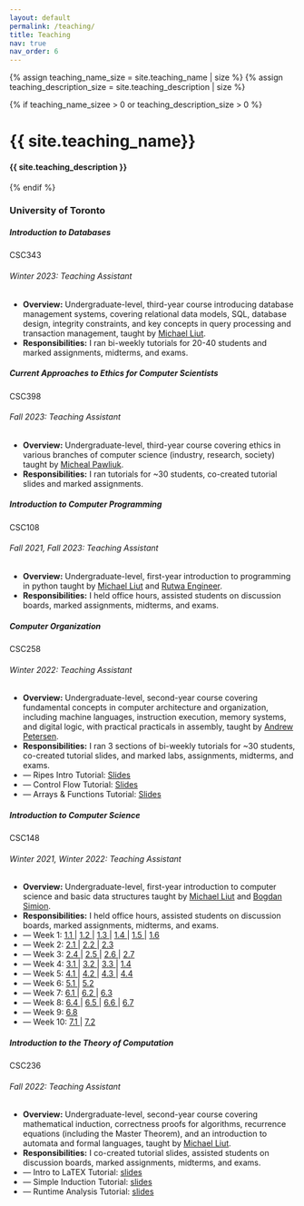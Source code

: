 ```yaml
---
layout: default
permalink: /teaching/
title: Teaching
nav: true
nav_order: 6
---
```

{% assign teaching_name_size = site.teaching_name | size %}
{% assign teaching_description_size = site.teaching_description | size %}

{% if teaching_name_sizee > 0 or teaching_description_size > 0 %}

  <div class="header-bar">
    <h1>{{ site.teaching_name}}</h1>
    <h4>{{ site.teaching_description }}</h4>
  </div>
  {% endif %}

<div class="content">
    <h3 class="mt-4 font-weight-bold">University of Toronto</h3>
    <div class="card mt-3">
        <div class="p-3">
            <div class="row">
                <div class="col-sm-10">
                    <h5 class="font-weight-bold">Introduction to Databases</h5>
                </div>
                <div class="col-sm-2 text-left text-sm-right">
                    <span class="course-badge">
                        CSC343
                    </span>
                </div>
            </div>
            <h6 class="font-italic mt-2 mt-sm-0">Winter 2023: Teaching Assistant</h6>
            <ul class="card-text font-weight-light list-group list-group-flush">
                <li class="list-group-item"> <b>Overview:</b> Undergraduate-level, third-year course introducing database management systems, covering relational data models, SQL, database design, integrity constraints, and key concepts in query processing and transaction management, taught by <a href="https://www.michaelliut.ca/">Michael Liut</a>.</li>
                <li class="list-group-item"> <b>Responsibilities:</b> I ran bi-weekly tutorials for 20-40 students and marked assignments, midterms, and exams.</li>
            </ul>
        </div>
    </div>
    <div class="card mt-3">
        <div class="p-3">
            <div class="row">
                <div class="col-sm-10">
                    <h5 class="font-weight-bold">Current Approaches to Ethics for Computer Scientists</h5>
                </div>
                <div class="col-sm-2 text-left text-sm-right">
                    <span class="course-badge">
                        CSC398
                    </span>
                </div>
            </div>
            <h6 class="font-italic mt-2 mt-sm-0">Fall 2023: Teaching Assistant</h6>
            <ul class="card-text font-weight-light list-group list-group-flush">
                <li class="list-group-item"> <b>Overview:</b> Undergraduate-level, third-year course covering ethics in various branches of computer science (industry, research, society) taught by <a href="https://mikepawliuk.ca/">Micheal Pawliuk</a>.</li>
                <li class="list-group-item"> <b>Responsibilities:</b> I ran tutorials for ~30 students, co-created tutorial slides and marked assignments.</li>
            </ul>
        </div>
    </div>
    <div class="card mt-3">
        <div class="p-3">
            <div class="row">
                <div class="col-sm-10">
                    <h5 class="font-weight-bold">Introduction to Computer Programming</h5>
                </div>
                <div class="col-sm-2 text-left text-sm-right">
                    <span class="course-badge">
                        CSC108
                    </span>
                </div>
            </div>
            <h6 class="font-italic mt-2 mt-sm-0">Fall 2021, Fall 2023: Teaching Assistant</h6>
            <ul class="card-text font-weight-light list-group list-group-flush">
                <li class="list-group-item"> <b>Overview:</b> Undergraduate-level, first-year introduction to programming in python taught by <a href="https://www.michaelliut.ca/">Michael Liut</a> and <a href="https://www.utm.utoronto.ca/math-cs-stats/people/rutwa-engineer">Rutwa Engineer</a>.</li>
                <li class="list-group-item"> <b>Responsibilities:</b> I held office hours, assisted students on discussion boards, marked assignments, midterms, and exams.</li>
            </ul>
        </div>
    </div>
     <div class="card mt-3">
        <div class="p-3">
            <div class="row">
                <div class="col-sm-10">
                    <h5 class="font-weight-bold">Computer Organization</h5>
                </div>
                <div class="col-sm-2 text-left text-sm-right">
                    <span class="course-badge">
                        CSC258
                    </span>
                </div>
            </div>
            <h6 class="font-italic mt-2 mt-sm-0">Winter 2022: Teaching Assistant</h6>
            <ul class="card-text font-weight-light list-group list-group-flush">
                <li class="list-group-item"> <b>Overview:</b> Undergraduate-level, second-year course covering fundamental concepts in computer architecture and organization, including machine languages, instruction execution, memory systems, and digital logic, with practical practicals in assembly, taught by <a href="https://utmandrew.bitbucket.io/">Andrew Petersen</a>.</li>
                <li class="list-group-item"> <b>Responsibilities:</b> I ran 3 sections of bi-weekly tutorials for ~30 students, co-created tutorial slides, and marked labs, assignments, midterms, and exams.</li>
                <li class="list-group-item">— Ripes Intro Tutorial: <a class="btn-learning" href="/assets/pdf/csc258/ripes_intro.pdf">Slides <i class="fa fa-external-link small-icon"></i> </a></li>
                <li class="list-group-item">— Control Flow Tutorial: <a class="btn-learning" href="/assets/pdf/csc258/control_flow.pdf">Slides <i class="fa fa-external-link small-icon"></i> </a></li>
                <li class="list-group-item">— Arrays & Functions Tutorial: <a class="btn-learning" href="/assets/pdf/csc258/arrays.pdf">Slides <i class="fa fa-external-link small-icon"></i></a></li>
            </ul>
        </div>
    </div>
    <div class="card mt-3">
        <div class="p-3">
            <div class="row">
                <div class="col-sm-10">
                    <h5 class="font-weight-bold">Introduction to Computer Science</h5>
                </div>
                <div class="col-sm-2 text-left text-sm-right">
                    <span class="course-badge">
                        CSC148
                    </span>
                </div>
            </div>
            <h6 class="font-italic mt-2 mt-sm-0">Winter 2021, Winter 2022: Teaching Assistant</h6>
            <ul class="card-text font-weight-light list-group list-group-flush">
                <li class="list-group-item"> <b>Overview:</b> Undergraduate-level, first-year introduction to computer science and basic data structures taught by <a href="https://www.michaelliut.ca/">Michael Liut</a> and <a href="https://www.cs.toronto.edu/~bogdan/">Bogdan Simion</a>.</li>
                <li class="list-group-item"> <b>Responsibilities:</b> I held office hours, assisted students on discussion boards, marked assignments, midterms, and exams.</li>
                <li class="list-group-item">— Week 1: <a class="btn-learning" href="/assets/pdf/csc148/1.1.pdf">1.1 <i class="fa fa-external-link small-icon"></i></a> | <a class="btn-learning" href="/assets/pdf/csc148/1.2.pdf">1.2 <i class="fa fa-external-link small-icon"></i></a> | <a class="btn-learning" href="/assets/pdf/csc148/1.3.pdf">1.3 <i class="fa fa-external-link small-icon"></i></a> | <a class="btn-learning" href="/assets/pdf/csc148/1.4.pdf">1.4 <i class="fa fa-external-link small-icon"></i></a> | <a class="btn-learning" href="/assets/pdf/csc148/1.5.pdf">1.5 <i class="fa fa-external-link small-icon"></i></a> | <a class="btn-learning" href="/assets/pdf/csc148/1.6.pdf">1.6 <i class="fa fa-external-link small-icon"></i></a>
                </li>
                <li class="list-group-item">— Week 2: <a class="btn-learning" href="/assets/pdf/csc148/2.1.pdf">2.1 <i class="fa fa-external-link small-icon"></i></a> | <a class="btn-learning" href="/assets/pdf/csc148/2.2.pdf">2.2 <i class="fa fa-external-link small-icon"></i></a> | <a class="btn-learning" href="/assets/pdf/csc148/2.3.pdf">2.3 <i class="fa fa-external-link small-icon"></i></a>
                </li>
                <li class="list-group-item">— Week 3: <a class="btn-learning" href="/assets/pdf/csc148/2.4.pdf">2.4 <i class="fa fa-external-link small-icon"></i></a> | <a class="btn-learning" href="/assets/pdf/csc148/2.5.pdf">2.5 <i class="fa fa-external-link small-icon"></i></a> | <a class="btn-learning" href="/assets/pdf/csc148/2.6.pdf">2.6 <i class="fa fa-external-link small-icon"></i></a> | <a class="btn-learning" href="/assets/pdf/csc148/2.7.pdf">2.7 <i class="fa fa-external-link small-icon"></i></a>
                </li>
                <li class="list-group-item">— Week 4: <a class="btn-learning" href="/assets/pdf/csc148/3.1.pdf">3.1 <i class="fa fa-external-link small-icon"></i></a> | <a class="btn-learning" href="/assets/pdf/csc148/3.2.pdf">3.2 <i class="fa fa-external-link small-icon"></i></a> | <a class="btn-learning" href="/assets/pdf/csc148/3.3.pdf">3.3 <i class="fa fa-external-link small-icon"></i></a> | <a class="btn-learning" href="/assets/pdf/csc148/3.4.pdf">1.4 <i class="fa fa-external-link small-icon"></i></a>
                </li>
                <li class="list-group-item">— Week 5: <a class="btn-learning" href="/assets/pdf/csc148/4.1.pdf">4.1 <i class="fa fa-external-link small-icon"></i></a> | <a class="btn-learning" href="/assets/pdf/csc148/4.2.pdf">4.2 <i class="fa fa-external-link small-icon"></i></a> | <a class="btn-learning" href="/assets/pdf/csc148/4.3.pdf">4.3 <i class="fa fa-external-link small-icon"></i></a> | <a class="btn-learning" href="/assets/pdf/csc148/4.4.pdf">4.4 <i class="fa fa-external-link small-icon"></i></a>
                </li>
                <li class="list-group-item">— Week 6: <a class="btn-learning" href="/assets/pdf/csc148/5.1.pdf">5.1 <i class="fa fa-external-link small-icon"></i></a> | <a class="btn-learning" href="/assets/pdf/csc148/5.2.pdf">5.2 <i class="fa fa-external-link small-icon"></i></a>
                </li>
                <li class="list-group-item">— Week 7: <a class="btn-learning" href="/assets/pdf/csc148/6.1.pdf">6.1 <i class="fa fa-external-link small-icon"></i></a> | <a class="btn-learning" href="/assets/pdf/csc148/6.2.pdf">6.2 <i class="fa fa-external-link small-icon"></i></a> | <a class="btn-learning" href="/assets/pdf/csc148/6.3.pdf">6.3 <i class="fa fa-external-link small-icon"></i></a>
                </li>
                <li class="list-group-item">— Week 8: <a class="btn-learning" href="/assets/pdf/csc148/6.4.pdf">6.4 <i class="fa fa-external-link small-icon"></i></a> | <a class="btn-learning" href="/assets/pdf/csc148/6.5.pdf">6.5 <i class="fa fa-external-link small-icon"></i></a> | <a class="btn-learning" href="/assets/pdf/csc148/6.6.pdf">6.6 <i class="fa fa-external-link small-icon"></i></a> | <a class="btn-learning" href="/assets/pdf/csc148/6.7.pdf">6.7 <i class="fa fa-external-link small-icon"></i></a>
                </li>
                <li class="list-group-item">— Week 9: <a class="btn-learning" href="/assets/pdf/csc148/6.8.pdf">6.8 <i class="fa fa-external-link small-icon"></i> </a>
                </li>
                <li class="list-group-item">— Week 10: <a class="btn-learning" href="/assets/pdf/csc148/7.1.pdf">7.1 <i class="fa fa-external-link small-icon"></i></a> | <a class="btn-learning" href="/assets/pdf/csc148/7.2.pdf">7.2 <i class="fa fa-external-link small-icon"></i></a>
                </li>
            </ul>
        </div>
    </div>
    <div class="card mt-3">
        <div class="p-3">
            <div class="row">
                <div class="col-sm-10">
                    <h5 class="font-weight-bold">Introduction to the Theory of Computation</h5>
                </div>
                <div class="col-sm-2 text-left text-sm-right">
                    <span class="course-badge">
                        CSC236
                    </span>
                </div>
            </div>
            <h6 class="font-italic mt-2 mt-sm-0">Fall 2022: Teaching Assistant</h6>
            <ul class="card-text font-weight-light list-group list-group-flush">
                <li class="list-group-item"> <b>Overview:</b> Undergraduate-level, second-year course covering mathematical induction, correctness proofs for algorithms, recurrence equations (including the Master Theorem), and an introduction to automata and formal languages, taught by <a href="https://www.michaelliut.ca/">Michael Liut</a>.</li>
                <li class="list-group-item"> <b>Responsibilities:</b> I co-created tutorial slides,  assisted students on discussion boards, marked assignments, midterms, and exams.</li>
                <li class="list-group-item">— Intro to LaTEX Tutorial: <a class="btn-learning" href="/assets/pdf/csc236/latexintro.pdf">slides <i class="fa fa-external-link small-icon"></i> </a></li>
                <li class="list-group-item">— Simple Induction Tutorial: <a class="btn-learning" href="/assets/pdf/csc236/induction.pdf">slides <i class="fa fa-external-link small-icon"></i> </a></li>
                <li class="list-group-item">— Runtime Analysis Tutorial: <a class="btn-learning" href="/assets/pdf/csc236/runtime.pdf">slides <i class="fa fa-external-link small-icon"></i> </a></li>
            </ul>
        </div>
    </div>
    <!-- Add more courses as needed -->
</div>